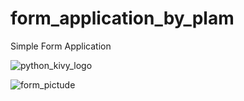 # form_application_by_plam
Simple Form Application

![python_kivy_logo](https://user-images.githubusercontent.com/117172634/230569063-d36795e4-3780-4afb-9191-7574b91f5219.jpg)

![form_pictude](https://user-images.githubusercontent.com/117172634/230569661-658acfbc-f7e0-4991-bee9-c62a3db7498e.JPG)
